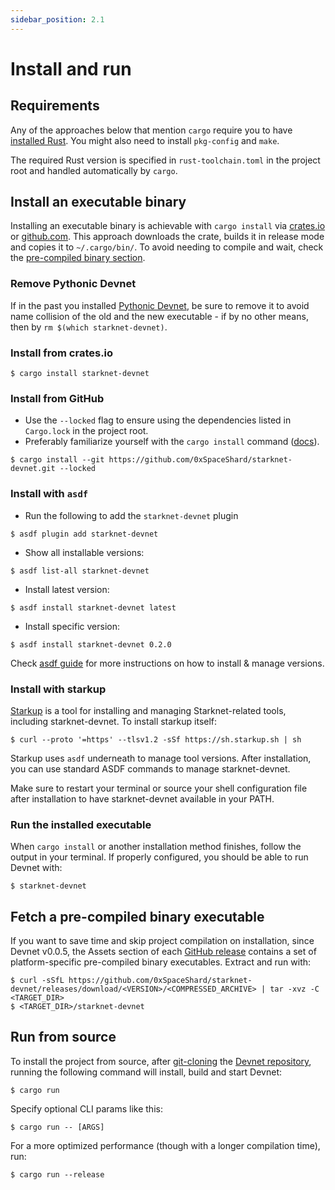 ```yaml
---
sidebar_position: 2.1
---
```


# Install and run

## Requirements

Any of the approaches below that mention `cargo` require you to have [installed Rust](https://www.rust-lang.org/tools/install). You might also need to install `pkg-config` and `make`.

The required Rust version is specified in `rust-toolchain.toml` in the project root and handled automatically by `cargo`.

## Install an executable binary

Installing an executable binary is achievable with `cargo install` via [crates.io](https://crates.io/) or [github.com](https://github.com). This approach downloads the crate, builds it in release mode and copies it to `~/.cargo/bin/`. To avoid needing to compile and wait, check the [pre-compiled binary section](#fetch-a-pre-compiled-binary-executable).

### Remove Pythonic Devnet

If in the past you installed [Pythonic Devnet](https://github.com/0xSpaceShard/starknet-devnet), be sure to remove it to avoid name collision of the old and the new executable - if by no other means, then by `rm $(which starknet-devnet)`.

### Install from crates.io

```
$ cargo install starknet-devnet
```

### Install from GitHub

- Use the `--locked` flag to ensure using the dependencies listed in `Cargo.lock` in the project root.
- Preferably familiarize yourself with the `cargo install` command ([docs](https://doc.rust-lang.org/cargo/commands/cargo-install.html#dealing-with-the-lockfile)).

```
$ cargo install --git https://github.com/0xSpaceShard/starknet-devnet.git --locked
```

### Install with `asdf`

- Run the following to add the `starknet-devnet` plugin

```
$ asdf plugin add starknet-devnet
```

- Show all installable versions:

```
$ asdf list-all starknet-devnet
```

- Install latest version:

```
$ asdf install starknet-devnet latest
```

- Install specific version:

```
$ asdf install starknet-devnet 0.2.0
```

Check [asdf guide](https://asdf-vm.com/guide/getting-started.html) for more instructions on how to install & manage versions.

### Install with starkup

[Starkup](https://github.com/software-mansion/starkup) is a tool for installing and managing Starknet-related tools, including starknet-devnet. To install starkup itself:

```
$ curl --proto '=https' --tlsv1.2 -sSf https://sh.starkup.sh | sh
```

Starkup uses `asdf` underneath to manage tool versions. After installation, you can use standard ASDF commands to manage starknet-devnet.

Make sure to restart your terminal or source your shell configuration file after installation to have starknet-devnet available in your PATH.

### Run the installed executable

When `cargo install` or another installation method finishes, follow the output in your terminal. If properly configured, you should be able to run Devnet with:

```
$ starknet-devnet
```

## Fetch a pre-compiled binary executable

If you want to save time and skip project compilation on installation, since Devnet v0.0.5, the Assets section of each [GitHub release](https://github.com/0xSpaceShard/starknet-devnet/releases) contains a set of platform-specific pre-compiled binary executables. Extract and run with:

```
$ curl -sSfL https://github.com/0xSpaceShard/starknet-devnet/releases/download/<VERSION>/<COMPRESSED_ARCHIVE> | tar -xvz -C <TARGET_DIR>
$ <TARGET_DIR>/starknet-devnet
```

## Run from source

To install the project from source, after [git-cloning](https://github.com/git-guides/git-clone) the [Devnet repository](https://github.com/0xSpaceShard/starknet-devnet), running the following command will install, build and start Devnet:

```
$ cargo run
```

Specify optional CLI params like this:

```
$ cargo run -- [ARGS]
```

For a more optimized performance (though with a longer compilation time), run:

```
$ cargo run --release
```
